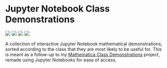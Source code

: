 # Jupyter Notebook Class Demonstrations

<a href="https://mybinder.org/v2/gh/adam-rumpf/jupyter-class-demonstrations/HEAD?urlpath=voila%2Frender%2Findex.ipynb"><img src="https://mybinder.org/badge_logo.svg"/></a> <a href="https://github.com/adam-rumpf/jupyter-class-demonstrations/search?l=jupyter-notebook"><img src="https://img.shields.io/badge/language-jupyter_notebook-blue?logo=jupyter&logoColor=white"/></a> <a href="https://github.com/adam-rumpf/jupyter-class-demonstrations/blob/master/LICENSE"><img src="https://img.shields.io/github/license/adam-rumpf/jupyter-class-demonstrations"/></a> <a href="https://github.com/adam-rumpf/jupyter-class-demonstrations/commits/master"><img src="https://img.shields.io/maintenance/yes/2021"/></a>

A collection of interactive Jupyter Notebook mathematical demonstrations, sorted according to the class that they are most likely to be useful for. This is meant as a follow-up to my [Mathematica Class Demonstrations](https://github.com/adam-rumpf/mathematica-class-demonstrations) project, remade using Jupyter Notebooks for ease of access.
